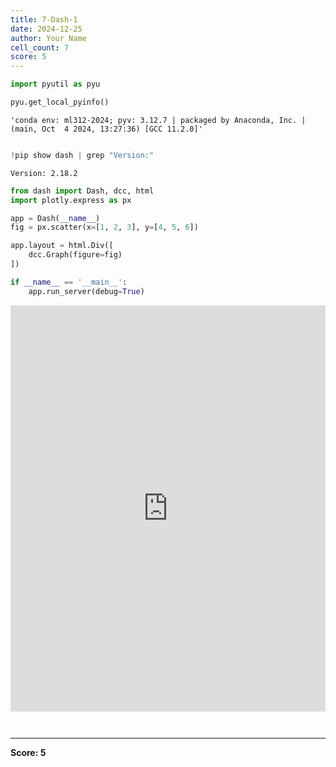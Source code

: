 ```yaml
---
title: 7-Dash-1
date: 2024-12-25
author: Your Name
cell_count: 7
score: 5
---
```


```python
import pyutil as pyu
```


```python
pyu.get_local_pyinfo()
```




    'conda env: ml312-2024; pyv: 3.12.7 | packaged by Anaconda, Inc. | (main, Oct  4 2024, 13:27:36) [GCC 11.2.0]'




```python

```


```python
!pip show dash | grep "Version:"
```

    Version: 2.18.2



```python
from dash import Dash, dcc, html
import plotly.express as px

app = Dash(__name__)
fig = px.scatter(x=[1, 2, 3], y=[4, 5, 6])

app.layout = html.Div([
    dcc.Graph(figure=fig)
])

if __name__ == '__main__':
    app.run_server(debug=True)
```



<iframe
    width="100%"
    height="650"
    src="http://127.0.0.1:8050/"
    frameborder="0"
    allowfullscreen

></iframe>




```python

```


```python

```


---
**Score: 5**